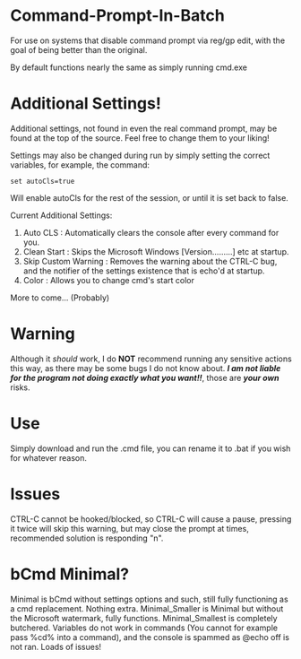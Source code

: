 # Command-Prompt-In-Batch
For use on systems that disable command prompt via reg/gp edit, with the goal of being better than the original.

By default functions nearly the same as simply running cmd.exe

# Additional Settings!
Additional settings, not found in even the real command prompt, may be found at the top of the source. Feel free to change them to your liking!

Settings may also be changed during run by simply setting the correct variables, for example, the command:
```
set autoCls=true
```
Will enable autoCls for the rest of the session, or until it is set back to false.

Current Additional Settings:
1. Auto CLS : Automatically clears the console after every command for you.
2. Clean Start : Skips the Microsoft Windows [Version.........] etc at startup.
3. Skip Custom Warning : Removes the warning about the CTRL-C bug, and the notifier of the settings existence that is echo'd at startup.
4. Color : Allows you to change cmd's start color

More to come... (Probably)

# Warning
Although it *should* work, I do **NOT** recommend running any sensitive actions this way, as there may be some bugs I do not know about. ***I am not liable for the program not doing exactly what you want!!***, those are ***your own*** risks.

# Use
Simply download and run the .cmd file, you can rename it to .bat if you wish for whatever reason.

# Issues
CTRL-C cannot be hooked/blocked, so CTRL-C will cause a pause, pressing it twice will skip this warning, but may close the prompt at times, recommended solution is responding "n".

# bCmd Minimal?
Minimal is bCmd without settings options and such, still fully functioning as a cmd replacement. Nothing extra.
Minimal_Smaller is Minimal but without the Microsoft watermark, fully functions.
Minimal_Smallest is completely butchered. Variables do not work in commands (You cannot for example pass %cd% into a command), and the console is spammed as @echo off is not ran. Loads of issues!
